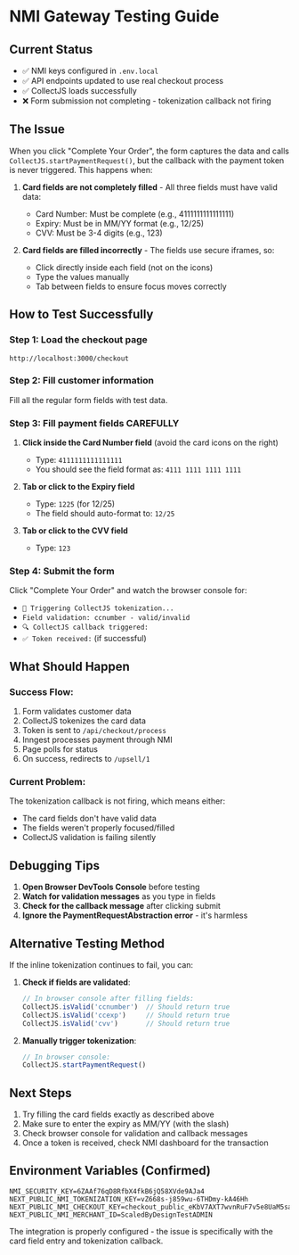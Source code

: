 # NMI Gateway Testing Guide

## Current Status
- ✅ NMI keys configured in `.env.local`
- ✅ API endpoints updated to use real checkout process
- ✅ CollectJS loads successfully
- ❌ Form submission not completing - tokenization callback not firing

## The Issue
When you click "Complete Your Order", the form captures the data and calls `CollectJS.startPaymentRequest()`, but the callback with the payment token is never triggered. This happens when:

1. **Card fields are not completely filled** - All three fields must have valid data:
   - Card Number: Must be complete (e.g., 4111111111111111)
   - Expiry: Must be in MM/YY format (e.g., 12/25)
   - CVV: Must be 3-4 digits (e.g., 123)

2. **Card fields are filled incorrectly** - The fields use secure iframes, so:
   - Click directly inside each field (not on the icons)
   - Type the values manually
   - Tab between fields to ensure focus moves correctly

## How to Test Successfully

### Step 1: Load the checkout page
```
http://localhost:3000/checkout
```

### Step 2: Fill customer information
Fill all the regular form fields with test data.

### Step 3: Fill payment fields CAREFULLY
1. **Click inside the Card Number field** (avoid the card icons on the right)
   - Type: `4111111111111111`
   - You should see the field format as: `4111 1111 1111 1111`

2. **Tab or click to the Expiry field**
   - Type: `1225` (for 12/25)
   - The field should auto-format to: `12/25`

3. **Tab or click to the CVV field**
   - Type: `123`

### Step 4: Submit the form
Click "Complete Your Order" and watch the browser console for:
- `🚀 Triggering CollectJS tokenization...`
- `Field validation: ccnumber - valid/invalid`
- `🔍 CollectJS callback triggered:`
- `✅ Token received:` (if successful)

## What Should Happen

### Success Flow:
1. Form validates customer data
2. CollectJS tokenizes the card data
3. Token is sent to `/api/checkout/process`
4. Inngest processes payment through NMI
5. Page polls for status
6. On success, redirects to `/upsell/1`

### Current Problem:
The tokenization callback is not firing, which means either:
- The card fields don't have valid data
- The fields weren't properly focused/filled
- CollectJS validation is failing silently

## Debugging Tips

1. **Open Browser DevTools Console** before testing
2. **Watch for validation messages** as you type in fields
3. **Check for the callback message** after clicking submit
4. **Ignore the PaymentRequestAbstraction error** - it's harmless

## Alternative Testing Method

If the inline tokenization continues to fail, you can:

1. **Check if fields are validated**:
   ```javascript
   // In browser console after filling fields:
   CollectJS.isValid('ccnumber')  // Should return true
   CollectJS.isValid('ccexp')     // Should return true
   CollectJS.isValid('cvv')       // Should return true
   ```

2. **Manually trigger tokenization**:
   ```javascript
   // In browser console:
   CollectJS.startPaymentRequest()
   ```

## Next Steps

1. Try filling the card fields exactly as described above
2. Make sure to enter the expiry as MM/YY (with the slash)
3. Check browser console for validation and callback messages
4. Once a token is received, check NMI dashboard for the transaction

## Environment Variables (Confirmed)
```env
NMI_SECURITY_KEY=6ZAAf76qD8RfbX4fkB6jQ58XVde9AJa4
NEXT_PUBLIC_NMI_TOKENIZATION_KEY=vZ668s-j859wu-6THDmy-kA46Hh
NEXT_PUBLIC_NMI_CHECKOUT_KEY=checkout_public_eKbV7AXT7wvnRuF7v5e8UaM5sa5sr8xq
NEXT_PUBLIC_NMI_MERCHANT_ID=ScaledByDesignTestADMIN
```

The integration is properly configured - the issue is specifically with the card field entry and tokenization callback.